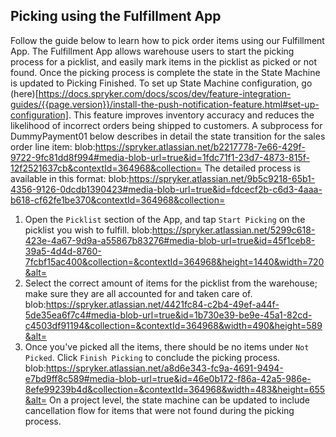 ## Picking using the Fulfillment App

Follow the guide below to learn how to pick order items using our Fulfillment App.
The Fulfillment App allows warehouse users to start the picking process for a picklist, and easily mark items in the picklist as picked or not found. Once the picking process is complete the state in the State Machine is updated to Picking Finished. To set up State Machine configuration, go (here)[https://docs.spryker.com/docs/scos/dev/feature-integration-guides/{{page.version}}/install-the-push-notification-feature.html#set-up-configuration]. This feature improves inventory accuracy and reduces the likelihood of incorrect orders being shipped to customers.
A subprocess for DummyPayment01 below describes in detail the state transition for the sales order line item:
blob:https://spryker.atlassian.net/b2217778-7e66-429f-9722-9fc81dd8f994#media-blob-url=true&id=1fdc71f1-23d7-4873-815f-12f2521637cb&contextId=364968&collection=
The detailed process is available in this format:
blob:https://spryker.atlassian.net/9b5c9218-65b1-4356-9126-0dcdb1390423#media-blob-url=true&id=fdcecf2b-c6d3-4aaa-b618-cf62fe1be370&contextId=364968&collection=
1) Open the `Picklist` section of the App, and tap `Start Picking` on the picklist you wish to fulfill.
blob:https://spryker.atlassian.net/5299c618-423e-4a67-9d9a-a55867b83276#media-blob-url=true&id=45f1ceb8-39a5-4d4d-8760-7fcbf15ac400&collection=&contextId=364968&height=1440&width=720&alt=
2) Select the correct amount of items for the picklist from the warehouse; make sure they are all accounted for and taken care of.
blob:https://spryker.atlassian.net/4421fc84-c2b4-49ef-a44f-5de35ea6f7c4#media-blob-url=true&id=1b730e39-be9e-45a1-82cd-c4503df91194&collection=&contextId=364968&width=490&height=589&alt=
3) Once you've picked all the items, there should be no items under `Not Picked`. Click `Finish Picking` to conclude the picking process.
blob:https://spryker.atlassian.net/a8d6e343-fc9a-4691-9494-e7bd9ff8c589#media-blob-url=true&id=46e0b172-f86a-42a5-986e-8efe99239b4d&collection=&contextId=364968&width=483&height=655&alt=
On a project level, the state machine can be updated to include cancellation flow for items that were not found during the picking process.
